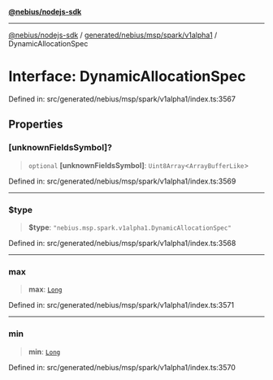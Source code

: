 [**@nebius/nodejs-sdk**](../../../../../../README.md)

---

[@nebius/nodejs-sdk](../../../../../../README.md) / [generated/nebius/msp/spark/v1alpha1](../README.md) / DynamicAllocationSpec

# Interface: DynamicAllocationSpec

Defined in: src/generated/nebius/msp/spark/v1alpha1/index.ts:3567

## Properties

### \[unknownFieldsSymbol\]?

> `optional` **\[unknownFieldsSymbol\]**: `Uint8Array`\<`ArrayBufferLike`\>

Defined in: src/generated/nebius/msp/spark/v1alpha1/index.ts:3569

---

### $type

> **$type**: `"nebius.msp.spark.v1alpha1.DynamicAllocationSpec"`

Defined in: src/generated/nebius/msp/spark/v1alpha1/index.ts:3568

---

### max

> **max**: [`Long`](../../../../../../runtime/protos/core/classes/Long.md)

Defined in: src/generated/nebius/msp/spark/v1alpha1/index.ts:3571

---

### min

> **min**: [`Long`](../../../../../../runtime/protos/core/classes/Long.md)

Defined in: src/generated/nebius/msp/spark/v1alpha1/index.ts:3570
